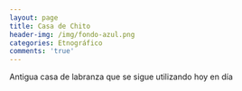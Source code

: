 ```yaml
---
layout: page
title: Casa de Chito
header-img: /img/fondo-azul.png
categories: Etnográfico
comments: 'true'
---
```



Antigua casa de labranza que se sigue utilizando hoy en día

<div class="photos">
</div>
